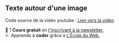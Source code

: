 ## Texte autour d'une image

Code source de la vidéo youtube : [Lien vers la vidéo](https://youtu.be/BgWs-EZvYCM)

🚀 1 **Cours gratuit** en [t'inscrivant à la newsletter.](https://www.le-designer-du-web.com/news) <br>
🔥  &nbsp;Apprends à **coder** grâce à [L'École du Web.](https://www.ecole-du-web.net)

